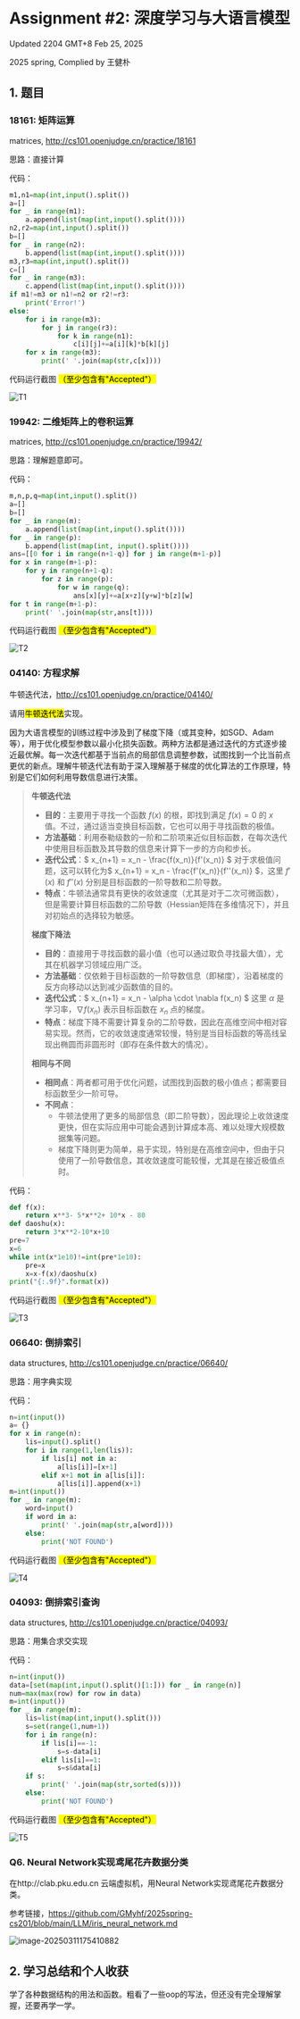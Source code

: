# Assignment #2: 深度学习与大语言模型

Updated 2204 GMT+8 Feb 25, 2025

2025 spring, Complied by  王健朴

## 1. 题目

### 18161: 矩阵运算

matrices, http://cs101.openjudge.cn/practice/18161



思路：直接计算



代码：

```python
m1,n1=map(int,input().split())
a=[]
for _ in range(m1):
    a.append(list(map(int,input().split())))
n2,r2=map(int,input().split())
b=[]
for _ in range(n2):
    b.append(list(map(int,input().split())))
m3,r3=map(int,input().split())
c=[]
for _ in range(m3):
    c.append(list(map(int,input().split())))
if m1!=m3 or n1!=n2 or r2!=r3:
    print('Error!')
else:
    for i in range(m3):
        for j in range(r3):
            for k in range(n1):
                c[i][j]+=a[i][k]*b[k][j]
    for x in range(m3):
        print(' '.join(map(str,c[x])))
```



代码运行截图 <mark>（至少包含有"Accepted"）</mark>

![T1](https://raw.githubusercontent.com/Torrential-WJP/Image-Host/main/img/20250311171443434.png)



### 19942: 二维矩阵上的卷积运算

matrices, http://cs101.openjudge.cn/practice/19942/




思路：理解题意即可。



代码：

```python
m,n,p,q=map(int,input().split())
a=[]
b=[]
for _ in range(m):
    a.append(list(map(int,input().split())))
for _ in range(p):
    b.append(list(map(int, input().split())))
ans=[[0 for i in range(n+1-q)] for j in range(m+1-p)]
for x in range(m+1-p):
    for y in range(n+1-q):
        for z in range(p):
            for w in range(q):
                ans[x][y]+=a[x+z][y+w]*b[z][w]
for t in range(m+1-p):
    print(' '.join(map(str,ans[t])))
```



代码运行截图 <mark>（至少包含有"Accepted"）</mark>

![T2](https://raw.githubusercontent.com/Torrential-WJP/Image-Host/main/img/20250311171536203.png)



### 04140: 方程求解

牛顿迭代法，http://cs101.openjudge.cn/practice/04140/

请用<mark>牛顿迭代法</mark>实现。

因为大语言模型的训练过程中涉及到了梯度下降（或其变种，如SGD、Adam等），用于优化模型参数以最小化损失函数。两种方法都是通过迭代的方式逐步接近最优解。每一次迭代都基于当前点的局部信息调整参数，试图找到一个比当前点更优的新点。理解牛顿迭代法有助于深入理解基于梯度的优化算法的工作原理，特别是它们如何利用导数信息进行决策。

> **牛顿迭代法**
>
> - **目的**：主要用于寻找一个函数 $f(x)$ 的根，即找到满足 $f(x)=0$ 的 $x$ 值。不过，通过适当变换目标函数，它也可以用于寻找函数的极值。
> - **方法基础**：利用泰勒级数的一阶和二阶项来近似目标函数，在每次迭代中使用目标函数及其导数的信息来计算下一步的方向和步长。
> - **迭代公式**：$ x_{n+1} = x_n - \frac{f(x_n)}{f'(x_n)} $ 对于求极值问题，这可以转化为$ x_{n+1} = x_n - \frac{f'(x_n)}{f''(x_n)} $，这里 $f'(x)$ 和 $f''(x)$ 分别是目标函数的一阶导数和二阶导数。
> - **特点**：牛顿法通常具有更快的收敛速度（尤其是对于二次可微函数），但是需要计算目标函数的二阶导数（Hessian矩阵在多维情况下），并且对初始点的选择较为敏感。
>
> **梯度下降法**
>
> - **目的**：直接用于寻找函数的最小值（也可以通过取负寻找最大值），尤其在机器学习领域应用广泛。
> - **方法基础**：仅依赖于目标函数的一阶导数信息（即梯度），沿着梯度的反方向移动以达到减少函数值的目的。
> - **迭代公式**：$ x_{n+1} = x_n - \alpha \cdot \nabla f(x_n) $ 这里 $\alpha$ 是学习率，$\nabla f(x_n)$ 表示目标函数在 $x_n$ 点的梯度。
> - **特点**：梯度下降不需要计算复杂的二阶导数，因此在高维空间中相对容易实现。然而，它的收敛速度通常较慢，特别是当目标函数的等高线呈现出椭圆而非圆形时（即存在条件数大的情况）。
>
> **相同与不同**
>
> - **相同点**：两者都可用于优化问题，试图找到函数的极小值点；都需要目标函数至少一阶可导。
> - **不同点**：
>   - 牛顿法使用了更多的局部信息（即二阶导数），因此理论上收敛速度更快，但在实际应用中可能会遇到计算成本高、难以处理大规模数据集等问题。
>   - 梯度下降则更为简单，易于实现，特别是在高维空间中，但由于只使用了一阶导数信息，其收敛速度可能较慢，尤其是在接近极值点时。
>



代码：

```python
def f(x):
    return x**3- 5*x**2+ 10*x - 80
def daoshu(x):
    return 3*x**2-10*x+10
pre=7
x=6
while int(x*1e10)!=int(pre*1e10):
    pre=x
    x=x-f(x)/daoshu(x)
print("{:.9f}".format(x))
```



代码运行截图 <mark>（至少包含有"Accepted"）</mark>

![T3](https://raw.githubusercontent.com/Torrential-WJP/Image-Host/main/img/20250311171748601.png)



### 06640: 倒排索引

data structures, http://cs101.openjudge.cn/practice/06640/



思路：用字典实现



代码：

```python
n=int(input())
a= {}
for x in range(n):
    lis=input().split()
    for i in range(1,len(lis)):
        if lis[i] not in a:
            a[lis[i]]=[x+1]
        elif x+1 not in a[lis[i]]:
            a[lis[i]].append(x+1)
m=int(input())
for _ in range(m):
    word=input()
    if word in a:
        print(' '.join(map(str,a[word])))
    else:
        print('NOT FOUND')
```



代码运行截图 <mark>（至少包含有"Accepted"）</mark>

![T4](https://raw.githubusercontent.com/Torrential-WJP/Image-Host/main/img/20250311171856129.png)



### 04093: 倒排索引查询

data structures, http://cs101.openjudge.cn/practice/04093/



思路：用集合求交实现



代码：

```python
n=int(input())
data=[set(map(int,input().split()[1:])) for _ in range(n)]
num=max(max(row) for row in data)
m=int(input())
for _ in range(m):
    lis=list(map(int,input().split()))
    s=set(range(1,num+1))
    for i in range(n):
        if lis[i]==-1:
            s=s-data[i]
        elif lis[i]==1:
            s=s&data[i]
    if s:
        print(' '.join(map(str,sorted(s))))
    else:
        print('NOT FOUND')
```



代码运行截图 <mark>（至少包含有"Accepted"）</mark>

![T5](https://raw.githubusercontent.com/Torrential-WJP/Image-Host/main/img/20250311171945139.png)



### Q6. Neural Network实现鸢尾花卉数据分类

在http://clab.pku.edu.cn 云端虚拟机，用Neural Network实现鸢尾花卉数据分类。

参考链接，https://github.com/GMyhf/2025spring-cs201/blob/main/LLM/iris_neural_network.md

![image-20250311175410882](https://raw.githubusercontent.com/Torrential-WJP/Image-Host/main/img/20250311175411194.png)



## 2. 学习总结和个人收获

学了各种数据结构的用法和函数。粗看了一些oop的写法，但还没有完全理解掌握，还要再学一学。



